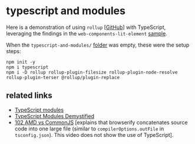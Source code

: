 # typescript and modules

Here is a demonstration of using `rollup` [[GitHub](https://github.com/rollup/rollup)] with TypeScript, leveraging the findings in the `web-components-lit-element` [sample](../web-components-lit-element).

When the `typescript-and-modules/` [folder](../typescript-and-modules) was empty, these were the setup steps:

```console
npm init -y
npm i typescript
npm i -D rollup rollup-plugin-filesize rollup-plugin-node-resolve rollup-plugin-terser @rollup/plugin-replace
```

## related links

- [TypeScript modules](http://www.typescriptlang.org/docs/handbook/modules.html)
- [TypeScript Modules Demystified](https://www.youtube.com/watch?v=KDrWLMUY0R0)
- [102 AMD vs CommonJS](https://www.youtube.com/watch?v=SUFPJ5CAQP0) [explains that browserify concatenates source code into one large file (similar to `compilerOptions.outFile` in `tsconfig.json`). This video does not show the use of TypeScript].

